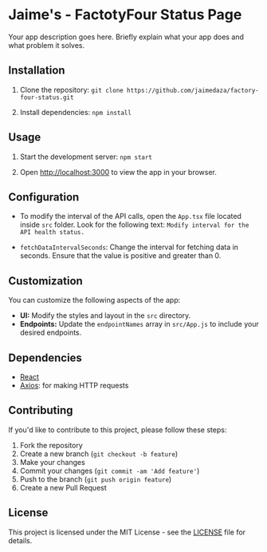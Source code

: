 # Jaime's - FactotyFour Status Page

Your app description goes here. Briefly explain what your app does and what problem it solves.

## Installation

1. Clone the repository: `git clone https://github.com/jaimedaza/factory-four-status.git`

2. Install dependencies: `npm install`

## Usage

1. Start the development server: `npm start`

2. Open [http://localhost:3000](http://localhost:3000) to view the app in your browser.

## Configuration

- To modify the interval of the API calls, open the `App.tsx` file located inside `src` folder. Look for the following text: `Modify interval for the API health status.`

- `fetchDataIntervalSeconds`: Change the interval for fetching data in seconds. Ensure that the value is positive and greater than 0.

## Customization

You can customize the following aspects of the app:

- **UI:** Modify the styles and layout in the `src` directory.
- **Endpoints:** Update the `endpointNames` array in `src/App.js` to include your desired endpoints.

## Dependencies

- [React](https://reactjs.org/)
- [Axios](https://github.com/axios/axios): for making HTTP requests

## Contributing

If you'd like to contribute to this project, please follow these steps:

1. Fork the repository
2. Create a new branch (`git checkout -b feature`)
3. Make your changes
4. Commit your changes (`git commit -am 'Add feature'`)
5. Push to the branch (`git push origin feature`)
6. Create a new Pull Request

## License

This project is licensed under the MIT License - see the [LICENSE](LICENSE) file for details.
